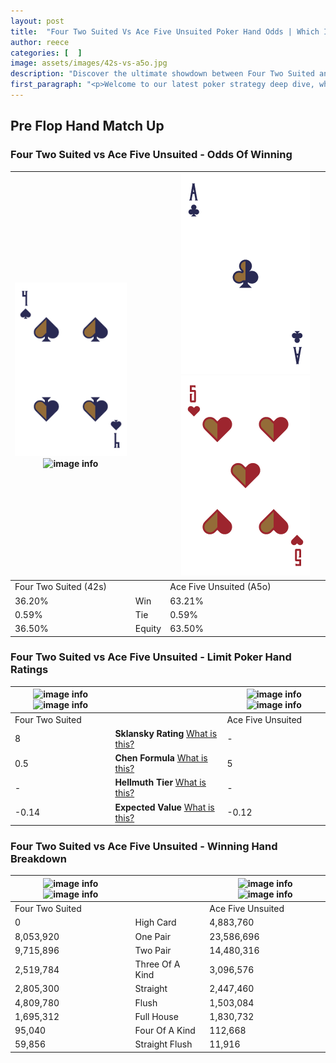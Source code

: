 ```yaml
---
layout: post
title:  "Four Two Suited Vs Ace Five Unsuited Poker Hand Odds | Which Is The Better Hand In Poker? A Complete Guide"
author: reece
categories: [  ]
image: assets/images/42s-vs-a5o.jpg
description: "Discover the ultimate showdown between Four Two Suited and Ace Five Unsuited in poker! Uncover the odds, strategies, and scenarios where one hand triumphs over the other. Get ready to up your poker game with this thrilling analysis."
first_paragraph: "<p>Welcome to our latest poker strategy deep dive, where we're pitting two distinct hands against each other in a high-stakes showdown: Four Two Suited vs Ace Five Unsuited.</p><p>In the dynamic world of poker, every decision counts, and knowing which hand holds the upper hand is key to your success at the table.</p><p>In this article, we'll dissect these two hands, explore the scenarios where one dominates the other, and equip you with the knowledge to make strategic choices that can tip the odds in your favor.</p><p>Get ready to unravel the intriguing dynamics of these poker hands and elevate your game to new heights.</p>"
---
```




[comment]: # (sp0)

## Pre Flop Hand Match Up

<div class="table hand-ratings" markdown="1"> 



### Four Two Suited vs Ace Five Unsuited - Odds Of Winning


    
| ![image info](assets/images/hand1/4.png) ![image info](assets/images/hand1/2s.png) |  | ![image info](assets/images/hand2/a.png) ![image info](assets/images/hand2/5o.png) |
| -------- | -------- | -------- |
| Four Two Suited (42s) |  | Ace Five Unsuited (A5o) |
| 36.20% | Win | 63.21% |
| 0.59% | Tie | 0.59% |
| 36.50% | Equity | 63.50% |




[comment]: # (sp1)



### Four Two Suited vs Ace Five Unsuited - Limit Poker Hand Ratings


    
| ![image info](https://www.riverpairs.com/assets/images/hand1/4.png) ![image info](https://www.riverpairs.com/assets/images/hand1/2s.png) |  | ![image info](https://www.riverpairs.com/assets/images/hand2/a.png) ![image info](https://www.riverpairs.com/assets/images/hand2/5o.png) |
| -------- | -------- | -------- |
| Four Two Suited |  | Ace Five Unsuited |
| 8 | **Sklansky Rating** [What is this?](/sklansky-rating-explained) | - |
| 0.5 | **Chen Formula** [What is this?](/chen-formula-explained) | 5 |
| - | **Hellmuth Tier** [What is this?](/Hellmuth-tier-explained) | - |
| -0.14 | **Expected Value** [What is this?](/expected-value-explained) | -0.12 |




[comment]: # (sp2)



### Four Two Suited vs Ace Five Unsuited - Winning Hand Breakdown


    
| ![image info](https://www.riverpairs.com/assets/images/hand1/4.png) ![image info](https://www.riverpairs.com/assets/images/hand1/2s.png) |  | ![image info](https://www.riverpairs.com/assets/images/hand2/a.png) ![image info](https://www.riverpairs.com/assets/images/hand2/5o.png) |
| -------- | -------- | -------- |
| Four Two Suited |  | Ace Five Unsuited |
| 0 | High Card | 4,883,760 |
| 8,053,920 | One Pair | 23,586,696 |
| 9,715,896 | Two Pair | 14,480,316 |
| 2,519,784 | Three Of A Kind | 3,096,576 |
| 2,805,300 | Straight | 2,447,460 |
| 4,809,780 | Flush | 1,503,084 |
| 1,695,312 | Full House | 1,830,732 |
| 95,040 | Four Of A Kind | 112,668 |
| 59,856 | Straight Flush | 11,916 |




[comment]: # (sp3)



</div>

[comment]: # (sp4)



[comment]: # (sp5)

